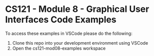 # CS121 - Module 8 - Graphical User Interfaces Code Examples
To access these examples in VSCode please do the following:  
1. Clone this repo into your development environment using VSCode
2. Open the cs121-mod08-examples workspace
